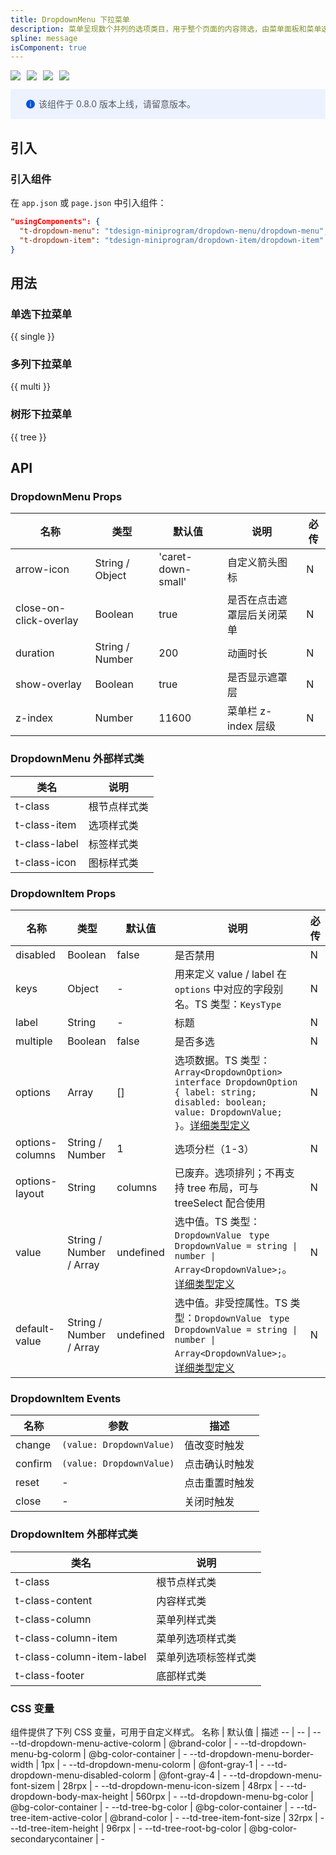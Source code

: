 ```yaml
---
title: DropdownMenu 下拉菜单
description: 菜单呈现数个并列的选项类目，用于整个页面的内容筛选，由菜单面板和菜单选项组成。
spline: message
isComponent: true
---
```


<span class="coverages-badge" style="margin-right: 10px"><img src="https://img.shields.io/badge/coverages%3A%20lines-95%25-blue" /></span><span class="coverages-badge" style="margin-right: 10px"><img src="https://img.shields.io/badge/coverages%3A%20functions-100%25-blue" /></span><span class="coverages-badge" style="margin-right: 10px"><img src="https://img.shields.io/badge/coverages%3A%20statements-94%25-blue" /></span><span class="coverages-badge" style="margin-right: 10px"><img src="https://img.shields.io/badge/coverages%3A%20branches-83%25-blue" /></span>

<div style="background: #ecf2fe; display: flex; align-items: center; line-height: 20px; padding: 14px 24px; border-radius: 3px; color: #555a65">
  <svg fill="none" viewBox="0 0 16 16" width="16px" height="16px" style="margin-right: 5px">
    <path fill="#0052d9" d="M8 15A7 7 0 108 1a7 7 0 000 14zM7.4 4h1.2v1.2H7.4V4zm.1 2.5h1V12h-1V6.5z" fillOpacity="0.9"></path>
  </svg>
  该组件于 0.8.0 版本上线，请留意版本。
</div>

## 引入

### 引入组件

在 `app.json` 或 `page.json` 中引入组件：

```json
"usingComponents": {
  "t-dropdown-menu": "tdesign-miniprogram/dropdown-menu/dropdown-menu",
  "t-dropdown-item": "tdesign-miniprogram/dropdown-item/dropdown-item"
}
```

## 用法

### 单选下拉菜单

{{ single }}

### 多列下拉菜单

{{ multi }}

### 树形下拉菜单

{{ tree }}

## API

### DropdownMenu Props

 名称                     | 类型              | 默认值                | 说明             | 必传 
------------------------|-----------------|--------------------|----------------|----
 arrow-icon             | String / Object | 'caret-down-small' | 自定义箭头图标        | N  
 close-on-click-overlay | Boolean         | true               | 是否在点击遮罩层后关闭菜单  | N  
 duration               | String / Number | 200                | 动画时长           | N  
 show-overlay           | Boolean         | true               | 是否显示遮罩层        | N  
 z-index                | Number          | 11600              | 菜单栏 z-index 层级 | N  

### DropdownMenu 外部样式类

 类名            | 说明     
---------------|-------- 
 t-class       | 根节点样式类 
 t-class-item  | 选项样式类  
 t-class-label | 标签样式类  
 t-class-icon  | 图标样式类  

### DropdownItem Props

 名称              | 类型                      | 默认值       | 说明                                                                                                                                                                                                                        | 必传 
-----------------|-------------------------|-----------|---------------------------------------------------------------------------------------------------------------------------------------------------------------------------------------------------------------------------|----
 disabled        | Boolean                 | false     | 是否禁用                                                                                                                                                                                                                      | N  
 keys            | Object                  | -         | 用来定义 value / label 在 `options` 中对应的字段别名。TS 类型：`KeysType`                                                                                                                                                                  | N  
 label           | String                  | -         | 标题                                                                                                                                                                                                                        | N  
 multiple        | Boolean                 | false     | 是否多选                                                                                                                                                                                                                      | N  
 options         | Array                   | []        | 选项数据。TS 类型：`Array<DropdownOption>` `interface DropdownOption { label: string; disabled: boolean; value: DropdownValue; }`。[详细类型定义](https://github.com/Tencent/tdesign-miniprogram/tree/develop/src/dropdown-item/type.ts) | N  
 options-columns | String / Number         | 1         | 选项分栏（1-3）                                                                                                                                                                                                                 | N  
 options-layout  | String                  | columns   | 已废弃。选项排列；不再支持 tree 布局，可与 treeSelect 配合使用                                                                                                                                                                                  | N  
 value           | String / Number / Array | undefined | 选中值。TS 类型：`DropdownValue ` `type DropdownValue = string \| number \| Array<DropdownValue>;`。[详细类型定义](https://github.com/Tencent/tdesign-miniprogram/tree/develop/src/dropdown-item/type.ts)                               | N  
 default-value   | String / Number / Array | undefined | 选中值。非受控属性。TS 类型：`DropdownValue ` `type DropdownValue = string \| number \| Array<DropdownValue>;`。[详细类型定义](https://github.com/Tencent/tdesign-miniprogram/tree/develop/src/dropdown-item/type.ts)                         | N  

### DropdownItem Events

 名称      | 参数                       | 描述      
---------|--------------------------|---------
 change  | `(value: DropdownValue)` | 值改变时触发  
 confirm | `(value: DropdownValue)` | 点击确认时触发 
 reset   | \-                       | 点击重置时触发 
 close   | \-                       | 关闭时触发   

### DropdownItem 外部样式类

 类名                        | 说明         
---------------------------|------------ 
 t-class                   | 根节点样式类     
 t-class-content           | 内容样式类      
 t-class-column            | 菜单列样式类     
 t-class-column-item       | 菜单列选项样式类   
 t-class-column-item-label | 菜单列选项标签样式类 
 t-class-footer            | 底部样式类      

### CSS 变量

组件提供了下列 CSS 变量，可用于自定义样式。
名称 | 默认值 | 描述
-- | -- | --
--td-dropdown-menu-active-colorm | @brand-color | -
--td-dropdown-menu-bg-colorm | @bg-color-container | -
--td-dropdown-menu-border-width | 1px | -
--td-dropdown-menu-colorm | @font-gray-1 | -
--td-dropdown-menu-disabled-colorm | @font-gray-4 | -
--td-dropdown-menu-font-sizem | 28rpx | -
--td-dropdown-menu-icon-sizem | 48rpx | -
--td-dropdown-body-max-height | 560rpx | -
--td-dropdown-menu-bg-color | @bg-color-container | -
--td-tree-bg-color | @bg-color-container | -
--td-tree-item-active-color | @brand-color | -
--td-tree-item-font-size | 32rpx | -
--td-tree-item-height | 96rpx | -
--td-tree-root-bg-color | @bg-color-secondarycontainer | - 
